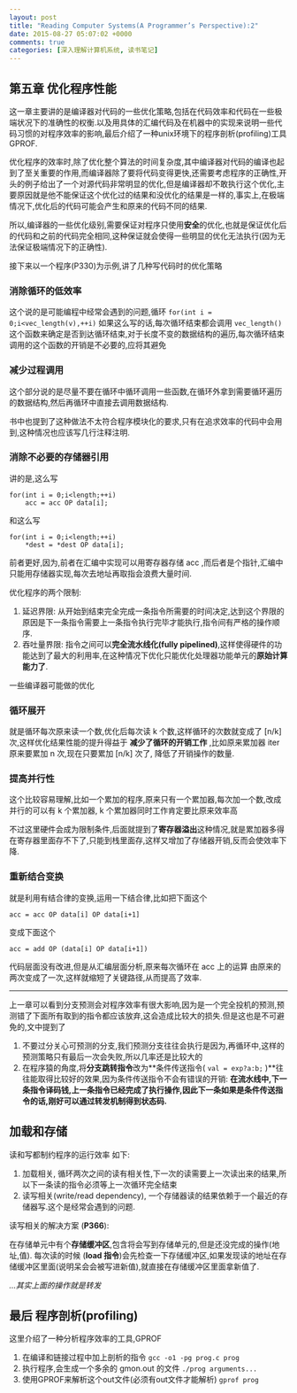 ```yaml
---
layout: post
title: "Reading Computer Systems(A Programmer’s Perspective):2"
date: 2015-08-27 05:07:02 +0000
comments: true
categories: [深入理解计算机系统, 读书笔记]
---
```


## 第五章 优化程序性能 ##

这一章主要讲的是编译器对代码的一些优化策略,包括在代码效率和代码在一些极端状况下的准确性的权衡.以及用具体的汇编代码及在机器中的实现来说明一些代码习惯的对程序效率的影响,最后介绍了一种unix环境下的程序剖析(profiling)工具GPROF.

优化程序的效率时,除了优化整个算法的时间复杂度,其中编译器对代码的编译也起到了至关重要的作用,而编译器除了要将代码变得更快,还需要考虑程序的正确性,开头的例子给出了一个对源代码非常明显的优化,但是编译器却不敢执行这个优化,主要原因就是他不能保证这个优化过的结果和没优化的结果是一样的,事实上,在极端情况下,优化后的代码可能会产生和原来的代码不同的结果.

所以,编译器的一些优化级别,需要保证对程序只使用**安全**的优化,也就是保证优化后的代码和之前的代码完全相同,这种保证就会使得一些明显的优化无法执行(因为无法保证极端情况下的正确性).

接下来以一个程序(P330)为示例,讲了几种写代码时的优化策略

### 消除循环的低效率 ###

这个说的是可能编程中经常会遇到的问题,循环
`for(int i = 0;i<vec_length(v),++i)`
如果这么写的话,每次循环结束都会调用 `vec_length()` 这个函数来确定是否到达循环结束,对于长度不变的数据结构的遍历,每次循环结束调用的这个函数的开销是不必要的,应将其避免

### 减少过程调用

这个部分说的是尽量不要在循环中循环调用一些函数,在循环外拿到需要循环遍历的数据结构,然后再循环中直接去调用数据结构.

书中也提到了这种做法不太符合程序模块化的要求,只有在追求效率的代码中会用到,这种情况也应该写几行注释注明.

### 消除不必要的存储器引用

讲的是,这么写

    for(int i = 0;i<length;++i)
        acc = acc OP data[i];

和这么写

    for(int i = 0;i<length;++i)
        *dest = *dest OP data[i];

前者更好,因为,前者在汇编中实现可以用寄存器存储 acc ,而后者是个指针,汇编中只能用存储器实现,每次去地址再取指会浪费大量时间.

优化程序的两个限制:

1. 延迟界限: 从开始到结束完全完成一条指令所需要的时间决定,达到这个界限的原因是下一条指令需要上一条指令执行完毕才能执行,指令间有严格的操作顺序.
2. 吞吐量界限: 指令之间可以**完全流水线化(fully pipelined)**,这样使得硬件的功能达到了最大的利用率,在这种情况下优化只能优化处理器功能单元的**原始计算能力了**.

一些编译器可能做的优化

### 循环展开

就是循环每次原来读一个数,优化后每次读 k 个数,这样循环的次数就变成了 [n/k] 次,这样优化结果性能的提升得益于 **减少了循环的开销工作** ,比如原来累加器 iter 原来要累加 n 次,现在只要累加 [n/k] 次了, 降低了开销操作的数量.

### 提高并行性

这个比较容易理解,比如一个累加的程序,原来只有一个累加器,每次加一个数,改成并行的可以有 k 个累加器, k 个累加器同时工作肯定要比原来效率高

不过这里硬件会成为限制条件,后面就提到了**寄存器溢出**这种情况,就是累加器多得在寄存器里面存不下了,只能到栈里面存,这样又增加了存储器开销,反而会使效率下降.

### 重新结合变换

就是利用有结合律的变换,运用一下结合律,比如把下面这个

    acc = acc OP data[i] OP data[i+1]

变成下面这个

    acc = add OP (data[i] OP data[i+1])

代码层面没有改进,但是从汇编层面分析,原来每次循环在 acc 上的运算 由原来的两次变成了一次,这样就缩短了关键路径,从而提高了效率.


----------

上一章可以看到分支预测会对程序效率有很大影响,因为是一个完全投机的预测,预测错了下面所有取到的指令都应该放弃,这会造成比较大的损失.但是这也是不可避免的,文中提到了
1. 不要过分关心可预测的分支,我们预测分支往往会执行是因为,再循环中,这样的预测策略只有最后一次会失败,所以几率还是比较大的
2. 在程序猿的角度,将**分支跳转指令**改为**条件传送指令( ` val = exp?a:b; ` )**往往能取得比较好的效果,因为条件传送指令不会有错误的开销: **在流水线中,下一条指令译码钱,上一条指令已经完成了执行操作,因此下一条如果是条件传送指令的话,刚好可以通过转发机制得到状态码.**

## 加载和存储

读和写都制约程序的运行效率 如下:

1. 加载相关, 循环两次之间的读有相关性,下一次的读需要上一次读出来的结果,所以下一条读的指令必须等上一次循环完全结束
2. 读写相关(write/read dependency), 一个存储器读的结果依赖于一个最近的存储器写.这个是经常会遇到的问题.

读写相关的解决方案 (**P366**):

在存储单元中有个**存储缓冲区**,包含将会写到存储单元的,但是还没完成的操作(地址,值).
每次读的时候 (**load 指令**)会先检查一下存储缓冲区,如果发现读的地址在存储缓冲区里面(说明呆会会被写进新值),就直接在存储缓冲区里面拿新值了.

*...其实上面的操作就是转发*

## 最后 程序剖析(profiling)

这里介绍了一种分析程序效率的工具,GPROF

1. 在编译和链接过程中加上剖析的指令
    ` gcc -o1 -pg prog.c prog `
2. 执行程序,会生成一个多余的 gmon.out 的文件
    ` ./prog arguments... `
3. 使用GPROF来解析这个out文件(必须有out文件才能解析)
    ` gprof prog `
